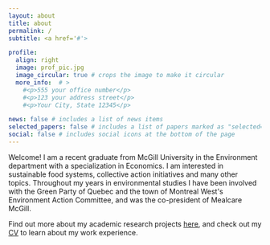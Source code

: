 ```yaml
---
layout: about
title: about
permalink: /
subtitle: <a href='#'>

profile:
  align: right
  image: prof_pic.jpg
  image_circular: true # crops the image to make it circular
  more_info:  # >
    #<p>555 your office number</p>
    #<p>123 your address street</p>
    #<p>Your City, State 12345</p>

news: false # includes a list of news items
selected_papers: false # includes a list of papers marked as "selected={true}"
social: false # includes social icons at the bottom of the page
---
```


Welcome! I am a recent graduate from McGill University in the Environment department with a specialization in Economics. I am interested in sustainable food systems, collective action initiatives and many other topics. Throughout my years in environmental studies I have been involved with the Green Party of Quebec and the town of Montreal West's Environment Action Committee, and was the co-president of Mealcare McGill. 

Find out more about my academic research projects [here](/research/), and check out my [CV](/assets/pdf/CV_References_2024.1.pdf) to learn about my work experience. 
